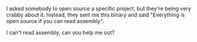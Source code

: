 I asked somebody to open source a specific project, but they're being very crabby about it. Instead, they sent me this binary and said "Everything is open source if you can read assembly".

I can't read assembly, can you help me out?
